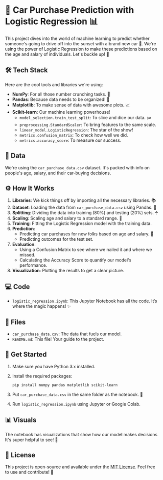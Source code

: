 # 🚗 Car Purchase Prediction with Logistic Regression 📊

This project dives into the world of machine learning to predict whether someone's going to drive off into the sunset with a brand new car 🌅. We're using the power of Logistic Regression to make these predictions based on the age and salary of individuals. Let's buckle up! 🚀

## 🛠️ Tech Stack

Here are the cool tools and libraries we're using:

* **NumPy**: For all those number crunching tasks. 🧮
* **Pandas**: Because data needs to be organized! 🐼
* **Matplotlib**: To make sense of data with awesome plots. 📈
* **Scikit-learn**: Our machine learning powerhouse! 
    * `model_selection.train_test_split`: To slice and dice our data. ✂️
    * `preprocessing.StandardScaler`: To bring features to the same scale. 
    * `linear_model.LogisticRegression`: The star of the show! 
    * `metrics.confusion_matrix`: To check how well we did. 
    * `metrics.accuracy_score`: To measure our success. 

## 📂 Data

We're using the `car_purchase_data.csv` dataset. It's packed with info on people's age, salary, and their car-buying decisions.

## ⚙️ How It Works

1.  **Libraries**: We kick things off by importing all the necessary libraries. 📚
2.  **Dataset**: Loading the data from `car_purchase_data.csv` using Pandas. 📂
3.  **Splitting**: Dividing the data into training (80%) and testing (20%) sets. ➗
4.  **Scaling**: Scaling age and salary to a standard range. 📏
5.  **Training**: Fitting the Logistic Regression model with the training data. 
6.  **Prediction**:
    * Predicting car purchases for new folks based on age and salary. 🔮
    * Predicting outcomes for the test set.
7.  **Evaluation**:
    * Using a Confusion Matrix to see where we nailed it and where we missed. 
    * Calculating the Accuracy Score to quantify our model's performance. 
8.  **Visualization**: Plotting the results to get a clear picture. 

## 💻 Code

* `logistic_regression.ipynb`: This Jupyter Notebook has all the code. It’s where the magic happens! ✨

## 📁 Files

* `car_purchase_data.csv`: The data that fuels our model. 
* `README.md`: This file! Your guide to the project. 

## 🚀 Get Started

1.  Make sure you have Python 3.x installed. 
2.  Install the required packages:
    
    ```bash
    pip install numpy pandas matplotlib scikit-learn
    ```
    
3.  Put `car_purchase_data.csv` in the same folder as the notebook. 📂
4.  Run `logistic_regression.ipynb` using Jupyter or Google Colab. 

## 📊 Visuals

The notebook has visualizations that show how our model makes decisions. It's super helpful to see! 👀


## 📄 License

This project is open-source and available under the [MIT License](https://opensource.org/licenses/MIT). Feel free to use and contribute! 💖
